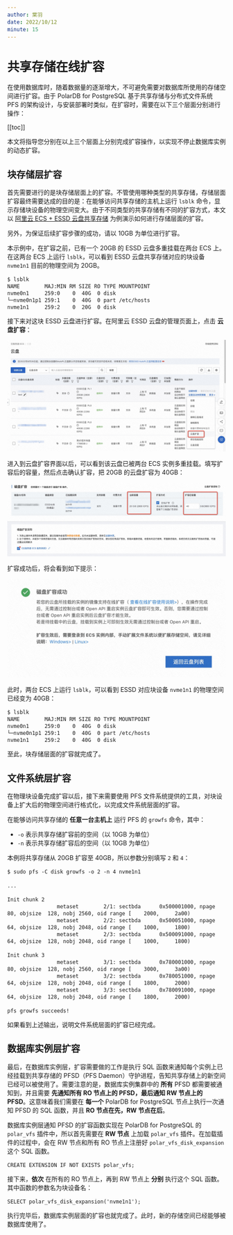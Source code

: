 ```yaml
---
author: 棠羽
date: 2022/10/12
minute: 15
---
```


# 共享存储在线扩容 <a href="https://developer.aliyun.com/live/250669"><Badge type="tip" text="视频" vertical="top" /></a>

<ArticleInfo :frontmatter=$frontmatter></ArticleInfo>

在使用数据库时，随着数据量的逐渐增大，不可避免需要对数据库所使用的存储空间进行扩容。由于 PolarDB for PostgreSQL 基于共享存储与分布式文件系统 PFS 的架构设计，与安装部署时类似，在扩容时，需要在以下三个层面分别进行操作：

[[toc]]

本文将指导您分别在以上三个层面上分别完成扩容操作，以实现不停止数据库实例的动态扩容。

## 块存储层扩容

首先需要进行的是块存储层面上的扩容。不管使用哪种类型的共享存储，存储层面扩容最终需要达成的目的是：在能够访问共享存储的主机上运行 `lsblk` 命令，显示存储块设备的物理空间变大。由于不同类型的共享存储有不同的扩容方式，本文以 [阿里云 ECS + ESSD 云盘共享存储](../deploying/storage-aliyun-essd.md) 为例演示如何进行存储层面的扩容。

另外，为保证后续扩容步骤的成功，请以 10GB 为单位进行扩容。

本示例中，在扩容之前，已有一个 20GB 的 ESSD 云盘多重挂载在两台 ECS 上。在这两台 ECS 上运行 `lsblk`，可以看到 ESSD 云盘共享存储对应的块设备 `nvme1n1` 目前的物理空间为 20GB。

```shell:no-line-numbers
$ lsblk
NAME        MAJ:MIN RM SIZE RO TYPE MOUNTPOINT
nvme0n1     259:0    0  40G  0 disk
└─nvme0n1p1 259:1    0  40G  0 part /etc/hosts
nvme1n1     259:2    0  20G  0 disk
```

接下来对这块 ESSD 云盘进行扩容。在阿里云 ESSD 云盘的管理页面上，点击 **云盘扩容**：

![essd-storage-grow](../imgs/essd-storage-grow.png)

进入到云盘扩容界面以后，可以看到该云盘已被两台 ECS 实例多重挂载。填写扩容后的容量，然后点击确认扩容，把 20GB 的云盘扩容为 40GB：

![essd-storage-online-grow](../imgs/essd-storage-online-grow.png)

扩容成功后，将会看到如下提示：

![essd-storage-grow-complete](../imgs/essd-storage-grow-complete.png)

此时，两台 ECS 上运行 `lsblk`，可以看到 ESSD 对应块设备 `nvme1n1` 的物理空间已经变为 40GB：

```shell:no-line-numbers
$ lsblk
NAME        MAJ:MIN RM SIZE RO TYPE MOUNTPOINT
nvme0n1     259:0    0  40G  0 disk
└─nvme0n1p1 259:1    0  40G  0 part /etc/hosts
nvme1n1     259:2    0  40G  0 disk
```

至此，块存储层面的扩容就完成了。

## 文件系统层扩容

在物理块设备完成扩容以后，接下来需要使用 PFS 文件系统提供的工具，对块设备上扩大后的物理空间进行格式化，以完成文件系统层面的扩容。

在能够访问共享存储的 **任意一台主机上** 运行 PFS 的 `growfs` 命令，其中：

- `-o` 表示共享存储扩容前的空间（以 10GB 为单位）
- `-n` 表示共享存储扩容后的空间（以 10GB 为单位）

本例将共享存储从 20GB 扩容至 40GB，所以参数分别填写 `2` 和 `4`：

```shell:no-line-numbers
$ sudo pfs -C disk growfs -o 2 -n 4 nvme1n1

...

Init chunk 2
                metaset        2/1: sectbda      0x500001000, npage       80, objsize  128, nobj 2560, oid range [    2000,     2a00)
                metaset        2/2: sectbda      0x500051000, npage       64, objsize  128, nobj 2048, oid range [    1000,     1800)
                metaset        2/3: sectbda      0x500091000, npage       64, objsize  128, nobj 2048, oid range [    1000,     1800)

Init chunk 3
                metaset        3/1: sectbda      0x780001000, npage       80, objsize  128, nobj 2560, oid range [    3000,     3a00)
                metaset        3/2: sectbda      0x780051000, npage       64, objsize  128, nobj 2048, oid range [    1800,     2000)
                metaset        3/3: sectbda      0x780091000, npage       64, objsize  128, nobj 2048, oid range [    1800,     2000)

pfs growfs succeeds!
```

如果看到上述输出，说明文件系统层面的扩容已经完成。

## 数据库实例层扩容

最后，在数据库实例层，扩容需要做的工作是执行 SQL 函数来通知每个实例上已经挂载到共享存储的 PFSD（PFS Daemon）守护进程，告知共享存储上的新空间已经可以被使用了。需要注意的是，数据库实例集群中的 **所有** PFSD 都需要被通知到，并且需要 **先通知所有 RO 节点上的 PFSD，最后通知 RW 节点上的 PFSD**。这意味着我们需要在 **每一个** PolarDB for PostgreSQL 节点上执行一次通知 PFSD 的 SQL 函数，并且 **RO 节点在先，RW 节点在后**。

数据库实例层通知 PFSD 的扩容函数实现在 PolarDB for PostgreSQL 的 `polar_vfs` 插件中，所以首先需要在 **RW 节点** 上加载 `polar_vfs` 插件。在加载插件的过程中，会在 RW 节点和所有 RO 节点上注册好 `polar_vfs_disk_expansion` 这个 SQL 函数。

```sql:no-line-numbers
CREATE EXTENSION IF NOT EXISTS polar_vfs;
```

接下来，**依次** 在所有的 RO 节点上，再到 RW 节点上 **分别** 执行这个 SQL 函数。其中函数的参数名为块设备名：

```sql:no-line-numbers
SELECT polar_vfs_disk_expansion('nvme1n1');
```

执行完毕后，数据库实例层面的扩容也就完成了。此时，新的存储空间已经能够被数据库使用了。
